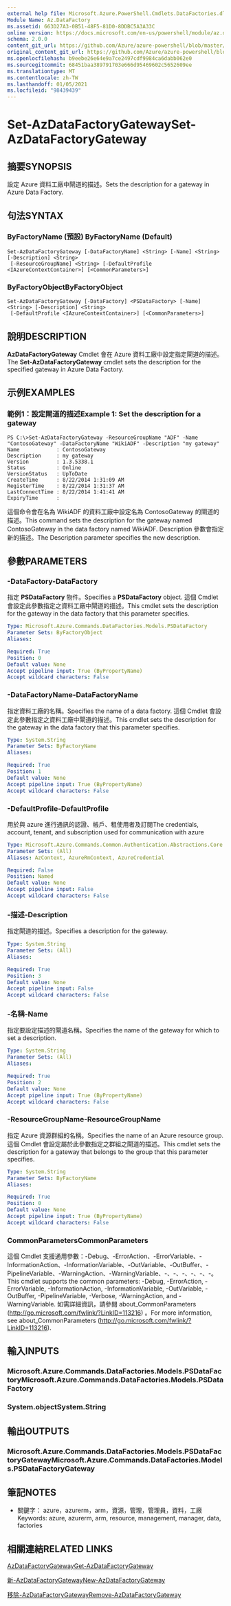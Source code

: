 ```yaml
---
external help file: Microsoft.Azure.PowerShell.Cmdlets.DataFactories.dll-Help.xml
Module Name: Az.DataFactory
ms.assetid: 663D27A3-0B51-48F5-81D0-8DDBC5A3A33C
online version: https://docs.microsoft.com/en-us/powershell/module/az.datafactory/set-azdatafactorygateway
schema: 2.0.0
content_git_url: https://github.com/Azure/azure-powershell/blob/master/src/DataFactory/DataFactoryV2/help/Set-AzDataFactoryGateway.md
original_content_git_url: https://github.com/Azure/azure-powershell/blob/master/src/DataFactory/DataFactoryV2/help/Set-AzDataFactoryGateway.md
ms.openlocfilehash: b9eebe26e64e9a7ce2497cdf9984ca6dabb062e0
ms.sourcegitcommit: 68451baa389791703e666d95469602c5652609ee
ms.translationtype: MT
ms.contentlocale: zh-TW
ms.lasthandoff: 01/05/2021
ms.locfileid: "98439439"
---
```

# <span data-ttu-id="c169b-101">Set-AzDataFactoryGateway</span><span class="sxs-lookup"><span data-stu-id="c169b-101">Set-AzDataFactoryGateway</span></span>

## <span data-ttu-id="c169b-102">摘要</span><span class="sxs-lookup"><span data-stu-id="c169b-102">SYNOPSIS</span></span>
<span data-ttu-id="c169b-103">設定 Azure 資料工廠中閘道的描述。</span><span class="sxs-lookup"><span data-stu-id="c169b-103">Sets the description for a gateway in Azure Data Factory.</span></span>

## <span data-ttu-id="c169b-104">句法</span><span class="sxs-lookup"><span data-stu-id="c169b-104">SYNTAX</span></span>

### <span data-ttu-id="c169b-105">ByFactoryName (預設) </span><span class="sxs-lookup"><span data-stu-id="c169b-105">ByFactoryName (Default)</span></span>
```
Set-AzDataFactoryGateway [-DataFactoryName] <String> [-Name] <String> [-Description] <String>
 [-ResourceGroupName] <String> [-DefaultProfile <IAzureContextContainer>] [<CommonParameters>]
```

### <span data-ttu-id="c169b-106">ByFactoryObject</span><span class="sxs-lookup"><span data-stu-id="c169b-106">ByFactoryObject</span></span>
```
Set-AzDataFactoryGateway [-DataFactory] <PSDataFactory> [-Name] <String> [-Description] <String>
 [-DefaultProfile <IAzureContextContainer>] [<CommonParameters>]
```

## <span data-ttu-id="c169b-107">說明</span><span class="sxs-lookup"><span data-stu-id="c169b-107">DESCRIPTION</span></span>
<span data-ttu-id="c169b-108">**AzDataFactoryGateway** Cmdlet 會在 Azure 資料工廠中設定指定閘道的描述。</span><span class="sxs-lookup"><span data-stu-id="c169b-108">The **Set-AzDataFactoryGateway** cmdlet sets the description for the specified gateway in Azure Data Factory.</span></span>

## <span data-ttu-id="c169b-109">示例</span><span class="sxs-lookup"><span data-stu-id="c169b-109">EXAMPLES</span></span>

### <span data-ttu-id="c169b-110">範例1：設定閘道的描述</span><span class="sxs-lookup"><span data-stu-id="c169b-110">Example 1: Set the description for a gateway</span></span>
```
PS C:\>Set-AzDataFactoryGateway -ResourceGroupName "ADF" -Name "ContosoGateway" -DataFactoryName "WikiADF" -Description "my gateway"
Name            : ContosoGateway
Description     : my gateway
Version         : 1.3.5338.1
Status          : Online
VersionStatus   : UpToDate
CreateTime      : 8/22/2014 1:31:09 AM
RegisterTime    : 8/22/2014 1:31:37 AM
LastConnectTime : 8/22/2014 1:41:41 AM
ExpiryTime      :
```

<span data-ttu-id="c169b-111">這個命令會在名為 WikiADF 的資料工廠中設定名為 ContosoGateway 的閘道的描述。</span><span class="sxs-lookup"><span data-stu-id="c169b-111">This command sets the description for the gateway named ContosoGateway in the data factory named WikiADF.</span></span>
<span data-ttu-id="c169b-112">Description 參數會指定新的描述。</span><span class="sxs-lookup"><span data-stu-id="c169b-112">The Description parameter specifies the new description.</span></span>

## <span data-ttu-id="c169b-113">參數</span><span class="sxs-lookup"><span data-stu-id="c169b-113">PARAMETERS</span></span>

### <span data-ttu-id="c169b-114">-DataFactory</span><span class="sxs-lookup"><span data-stu-id="c169b-114">-DataFactory</span></span>
<span data-ttu-id="c169b-115">指定 **PSDataFactory** 物件。</span><span class="sxs-lookup"><span data-stu-id="c169b-115">Specifies a **PSDataFactory** object.</span></span>
<span data-ttu-id="c169b-116">這個 Cmdlet 會設定此參數指定之資料工廠中閘道的描述。</span><span class="sxs-lookup"><span data-stu-id="c169b-116">This cmdlet sets the description for the gateway in the data factory that this parameter specifies.</span></span>

```yaml
Type: Microsoft.Azure.Commands.DataFactories.Models.PSDataFactory
Parameter Sets: ByFactoryObject
Aliases:

Required: True
Position: 0
Default value: None
Accept pipeline input: True (ByPropertyName)
Accept wildcard characters: False
```

### <span data-ttu-id="c169b-117">-DataFactoryName</span><span class="sxs-lookup"><span data-stu-id="c169b-117">-DataFactoryName</span></span>
<span data-ttu-id="c169b-118">指定資料工廠的名稱。</span><span class="sxs-lookup"><span data-stu-id="c169b-118">Specifies the name of a data factory.</span></span>
<span data-ttu-id="c169b-119">這個 Cmdlet 會設定此參數指定之資料工廠中閘道的描述。</span><span class="sxs-lookup"><span data-stu-id="c169b-119">This cmdlet sets the description for the gateway in the data factory that this parameter specifies.</span></span>

```yaml
Type: System.String
Parameter Sets: ByFactoryName
Aliases:

Required: True
Position: 1
Default value: None
Accept pipeline input: True (ByPropertyName)
Accept wildcard characters: False
```

### <span data-ttu-id="c169b-120">-DefaultProfile</span><span class="sxs-lookup"><span data-stu-id="c169b-120">-DefaultProfile</span></span>
<span data-ttu-id="c169b-121">用於與 azure 進行通訊的認證、帳戶、租使用者及訂閱</span><span class="sxs-lookup"><span data-stu-id="c169b-121">The credentials, account, tenant, and subscription used for communication with azure</span></span>

```yaml
Type: Microsoft.Azure.Commands.Common.Authentication.Abstractions.Core.IAzureContextContainer
Parameter Sets: (All)
Aliases: AzContext, AzureRmContext, AzureCredential

Required: False
Position: Named
Default value: None
Accept pipeline input: False
Accept wildcard characters: False
```

### <span data-ttu-id="c169b-122">-描述</span><span class="sxs-lookup"><span data-stu-id="c169b-122">-Description</span></span>
<span data-ttu-id="c169b-123">指定閘道的描述。</span><span class="sxs-lookup"><span data-stu-id="c169b-123">Specifies a description for the gateway.</span></span>

```yaml
Type: System.String
Parameter Sets: (All)
Aliases:

Required: True
Position: 3
Default value: None
Accept pipeline input: False
Accept wildcard characters: False
```

### <span data-ttu-id="c169b-124">-名稱</span><span class="sxs-lookup"><span data-stu-id="c169b-124">-Name</span></span>
<span data-ttu-id="c169b-125">指定要設定描述的閘道名稱。</span><span class="sxs-lookup"><span data-stu-id="c169b-125">Specifies the name of the gateway for which to set a description.</span></span>

```yaml
Type: System.String
Parameter Sets: (All)
Aliases:

Required: True
Position: 2
Default value: None
Accept pipeline input: True (ByPropertyName)
Accept wildcard characters: False
```

### <span data-ttu-id="c169b-126">-ResourceGroupName</span><span class="sxs-lookup"><span data-stu-id="c169b-126">-ResourceGroupName</span></span>
<span data-ttu-id="c169b-127">指定 Azure 資源群組的名稱。</span><span class="sxs-lookup"><span data-stu-id="c169b-127">Specifies the name of an Azure resource group.</span></span>
<span data-ttu-id="c169b-128">這個 Cmdlet 會設定屬於此參數指定之群組之閘道的描述。</span><span class="sxs-lookup"><span data-stu-id="c169b-128">This cmdlet sets the description for a gateway that belongs to the group that this parameter specifies.</span></span>

```yaml
Type: System.String
Parameter Sets: ByFactoryName
Aliases:

Required: True
Position: 0
Default value: None
Accept pipeline input: True (ByPropertyName)
Accept wildcard characters: False
```

### <span data-ttu-id="c169b-129">CommonParameters</span><span class="sxs-lookup"><span data-stu-id="c169b-129">CommonParameters</span></span>
<span data-ttu-id="c169b-130">這個 Cmdlet 支援通用參數：-Debug、-ErrorAction、-ErrorVariable、-InformationAction、-InformationVariable、-OutVariable、-OutBuffer、-PipelineVariable、-WarningAction、-WarningVariable、-、-、-、-、-、-。</span><span class="sxs-lookup"><span data-stu-id="c169b-130">This cmdlet supports the common parameters: -Debug, -ErrorAction, -ErrorVariable, -InformationAction, -InformationVariable, -OutVariable, -OutBuffer, -PipelineVariable, -Verbose, -WarningAction, and -WarningVariable.</span></span> <span data-ttu-id="c169b-131">如需詳細資訊，請參閱 about_CommonParameters (http://go.microsoft.com/fwlink/?LinkID=113216) 。</span><span class="sxs-lookup"><span data-stu-id="c169b-131">For more information, see about_CommonParameters (http://go.microsoft.com/fwlink/?LinkID=113216).</span></span>

## <span data-ttu-id="c169b-132">輸入</span><span class="sxs-lookup"><span data-stu-id="c169b-132">INPUTS</span></span>

### <span data-ttu-id="c169b-133">Microsoft.Azure.Commands.DataFactories.Models.PSDataFactory</span><span class="sxs-lookup"><span data-stu-id="c169b-133">Microsoft.Azure.Commands.DataFactories.Models.PSDataFactory</span></span>

### <span data-ttu-id="c169b-134">System.object</span><span class="sxs-lookup"><span data-stu-id="c169b-134">System.String</span></span>

## <span data-ttu-id="c169b-135">輸出</span><span class="sxs-lookup"><span data-stu-id="c169b-135">OUTPUTS</span></span>

### <span data-ttu-id="c169b-136">Microsoft.Azure.Commands.DataFactories.Models.PSDataFactoryGateway</span><span class="sxs-lookup"><span data-stu-id="c169b-136">Microsoft.Azure.Commands.DataFactories.Models.PSDataFactoryGateway</span></span>

## <span data-ttu-id="c169b-137">筆記</span><span class="sxs-lookup"><span data-stu-id="c169b-137">NOTES</span></span>
* <span data-ttu-id="c169b-138">關鍵字： azure，azurerm，arm，資源，管理，管理員，資料，工廠</span><span class="sxs-lookup"><span data-stu-id="c169b-138">Keywords: azure, azurerm, arm, resource, management, manager, data, factories</span></span>

## <span data-ttu-id="c169b-139">相關連結</span><span class="sxs-lookup"><span data-stu-id="c169b-139">RELATED LINKS</span></span>

[<span data-ttu-id="c169b-140">AzDataFactoryGateway</span><span class="sxs-lookup"><span data-stu-id="c169b-140">Get-AzDataFactoryGateway</span></span>](./Get-AzDataFactoryGateway.md)

[<span data-ttu-id="c169b-141">新-AzDataFactoryGateway</span><span class="sxs-lookup"><span data-stu-id="c169b-141">New-AzDataFactoryGateway</span></span>](./New-AzDataFactoryGateway.md)

[<span data-ttu-id="c169b-142">移除-AzDataFactoryGateway</span><span class="sxs-lookup"><span data-stu-id="c169b-142">Remove-AzDataFactoryGateway</span></span>](./Remove-AzDataFactoryGateway.md)


